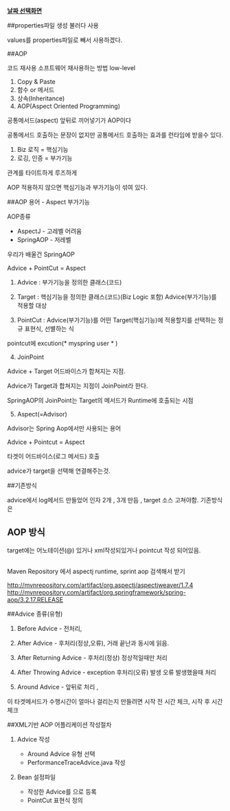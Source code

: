 **[날짜 선택화면](../README.md)**

##properties파일 생성 불러다 사용

values를 properties파일로 빼서 사용하겠다.


##AOP

코드 재사용
소프트웨어 재사용하는 방법 low-level

1. Copy & Paste
2. 함수 or 메서드 
3. 상속(Inheritance)
4. AOP(Aspect Oriented Programming)

공통메서드(aspect) 앞뒤로 끼어넣기가 AOP이다

공통메서드 호출하는 문장이 없지만 공통메서드 호출하는 효과를 런타임에 받을수 있다.

1. Biz 로직 = 핵심기능
2. 로깅, 인증 = 부가기능

관계를 타이트하게 루즈하게 

AOP 적용하지 않으면 핵심기능과 부가기능이 섞여 있다.

##AOP 용어 - Aspect 부가기능

AOP종류

- AspectJ - 고레벨 어려움
- SpringAOP - 저레벨

우리가 배울건 SpringAOP

Advice + PointCut = Aspect

1. Advice : 부가기능을 정의한 클래스(코드)

2. Target : 핵심기능을 정의한 클래스(코드)(Biz Logic 포함)
Advice(부가기능)를 적용할 대상

3. PointCut : Advice(부가기능)를 어떤 Target(핵심기능)에 적용할지를 선택하는 정규 표현식, 선별하는 식

pointcut에 excution(* myspring user * )

4. JoinPoint 

Advice + Target 어드바이스가 합쳐지는 지점.

Advice가 Target과 합쳐지는 지점이 JoinPoint라 한다.

SpringAOP의 JoinPoint는 Target의 메서드가 Runtime에 호출되는 시점

5. Aspect(=Advisor)

Advisor는 Spring Aop에서만 사용되는 용어

Advice + Pointcut = Aspect

타겟이 어드바이스(로그 메서드) 호출

advice가 target을 선택해 연결해주는것.

##기존방식

advice에서 log메서드 만들었어 인자 2개 , 3개 만듬 , target 소스 고쳐야함. 기존방식은

## AOP 방식

target에는 어노테이션(@) 있거나  xml작성되있거나 pointcut 작성 되어있음.

## 

Maven Repository 에서 aspectj runtime, sprint aop 검색해서 받기

http://mvnrepository.com/artifact/org.aspectj/aspectjweaver/1.7.4
http://mvnrepository.com/artifact/org.springframework/spring-aop/3.2.17.RELEASE

##Advice 종류(유형)

1. Before Advice - 전처리,  

2. After Advice - 후처리(정상,오류), 거래 끝난과 동시에 읽음. 

3. After Returning Advice - 후처리(정상) 정상적일때만 처리

4. After Throwing Advice - exception 후처리(오류) 발생 오류 발생했을때 처리

5. Around Advice - 앞뒤로 처리 , 

이 타겟메서드가 수행시간이 얼마나 걸리는지 만들려면 시작 전 시간 체크, 시작 후 시간 체크

##XML기반 AOP 어플리케이션 작성절차

1. Advice 작성
    - Around Advice 유형 선택
    - PerformanceTraceAdvice.java 작성

2. Bean 설정파일
    - 작성한 Advice를 <bean>으로 등록
    - PointCut 표현식 정의

